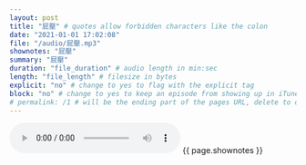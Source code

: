 ```yaml
---
layout: post
title: "屁壓" # quotes allow forbidden characters like the colon
date: "2021-01-01 17:02:08"
file: "/audio/屁壓.mp3"
shownotes: "屁壓"
summary: "屁壓"
duration: "file_duration" # audio length in min:sec
length: "file_length" # filesize in bytes
explicit: "no" # change to yes to flag with the explicit tag
block: "no" # change to yes to keep an episode from showing up in iTunes
# permalink: /1 # will be the ending part of the pages URL, delete to default to the title
---
```


<audio controls>
<source src="{{site.url}}{{site.baseurl}}{{ page.file }}" type="audio/x-mp3">
Your browser does not support the audio element.
</audio>
{{ page.shownotes }}
